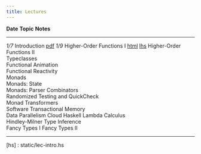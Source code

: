 ```yaml
---
title: Lectures
---
```

     
    
**Date**     **Topic**                                          **Notes**
--------     ----------------------------------------------     --------------
   *1/7*     Introduction                                       [pdf][lec1] 
   *1/9*     Higher-Order Functions I                           [html][lec2] [lhs][lhs2]
             Higher-Order Functions II                          
             Typeclasses                                        
             Functional Animation                               
             Functional Reactivity                              
             Monads                                             
             Monads: State                                      
             Monads: Parser Combinators                         
             Randomized Testing and QuickCheck                  
             Monad Transformers                                 
             Software Transactional Memory                      
             Data Parallelism
             Cloud Haskell
             Lambda Calculus                                    
             Hindley-Milner Type Inference                      
             Fancy Types I
             Fancy Types II
 
----------------------------------------------------------------------------------

[lec1]: static/lec-intro-2x2.pdf
[hs]  : static/lec-intro.hs

[lec2]: lectures/higher-order-1.html
[lhs2]: lectures/higher-order-1.lhs







